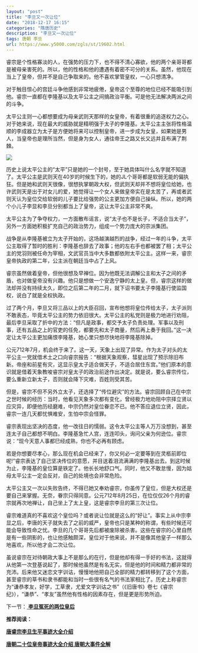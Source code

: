 ```yaml
---
layout: "post"
title: "李旦又一次让位"
date: "2018-12-17 16:15"
categories: "隋唐历史"
description: "李旦又一次让位"
tags: 唐朝 李旦
url: https://www.y5000.com/zgls/st/19602.html
---
```






睿宗是个性格寡淡的人，在强势的压力下，也不得不清心寡欲，他的两个亲哥哥都是被母亲害死的。所以，他的性格和他的遭遇有着密不可分的关系。虽然，他现在当上了皇帝，但并不是自己争取来的。他不喜欢掌管皇权，一心只想清净。

对于触目惊心的宫廷斗争他感到非常地疲倦，皇帝这个至尊的地位已经不能吸引到他。睿宗一直都在李隆基以及太平公主之间搞政治平衡。可是他无法解决两派之间的斗争。

太平公主则一心都想要成为母亲武则天那样的女皇帝，有着很重的追逐权力之心。对于她来说，现在最大的威胁就是精明强于太子的李隆基。太平公主主张将性格温顺的李成器立为太子是方便她将来可以控制皇帝，进一步成为女皇，如果她是男人，当皇帝也是理所当然，但是身为女人，通往帝王之路又长又远并且布满了荆棘。

![](https://img.y5000.com/uploads/allimg/170421/8-1F4211K2215Q.jpg)

历史上说太平公主的“太平”只是她的一个封号，至于她具体叫什么名字就不知道了。太平公主是武则天在40岁的时候生下的，她的JL个哥哥都是软弱无能的偏执狂。但是她和武则天很像，很想执掌朝政大权，但武则天却并不想将皇位给她，也许武则天是出于对女儿的爱，她觉得让一个女人来做皇帝实在是太苦了，再或者武则天认为皇位交给软弱的儿子要比给强势的公主更加方便自己操纵。所以，她的两个小儿子李显和李旦分别都当上了皇帝，这让太平公主非常不爽。

太平公主为了争夺权力，一方面散布谣言，说“太子也不是长子，不适合当太子”，另外一方面她积极扩充自己的政治势力，组成一个势力庞大的宗派集团。

战争是从李隆基被立为太子开始的，这场越演越烈的战争，经过一年的斗争，太平公主取得了暂时的胜利：李隆基也辞去了政事；他的左右手也都被罢了相；太平公主的党羽则被任命为宰相，文武官员当中大多数都依附太平公主。这样一来，睿宗皇帝执政的第二年，公主派在朝廷当中占了上风。

睿宗虽然做着皇帝，但他很想及早禅位。因为他既无法调解公主和太子之间的矛盾，也对做皇帝没有兴趣。他只是想做一个安逸宁静的太上皇。但，睿宗这样的做法却并没有持续太久，即位之后第二年的二月，就下诏书要太子李隆基行使监国权，说白了就是全权执政。

过了两个月，李旦又将三品以上的大臣召回，宣布他想将皇位传给太子，太子派则不敢表态，毕竟太平公主的势力依旧很大。太平公主的私党则是极力地进行劝阻，最后李旦采取了折中的方法：“但凡是政事，都交予太子负责处理。军事以及刑事，还有五品之上的官吏的任免，都要先和太子商量，然后再上奏于我回。”这一决定让太平公主更加痛恨李隆基，她心里只想尽快地将李隆基除掉。

公元712年7月，机会终于来了。这一天，天象上出现了异常。作为太子对头的太平公主一党就借术土之口向睿宗报告：“根据天象观察，彗星出现了预示除旧布新。帝座和前星有灾，这显示皇太子适合做天子，不适合居住东宫。”他们原本的意识就是借着天象教唆睿宗对皇太子的政治前途作出决定。就是说，要么睿宗传位，要么重新立新太子，否则就会降下灾难，百姓则受其苦。

但是，睿宗不但不另外立太子，还选择了“传位避灾”的方法。睿宗回顾自己在中宗之世时候的经历：当时，他看见天象多次都有变化，曾经极力地劝阻中宗择立贤以应灾异，即便他历经磨难，中宗仍然对皇位眷恋不已。他不答应退位立贤，因此，睿宗一连几天都忧惧难安，生怕中宗会怪罪。

睿宗表现出坚决的态度，他一改往日的懦弱。这令太平公主等人万万没想到，甚至连太子自己都想不明白。李隆基急忙人宫，连连叩头，询问父亲为何逊位。睿宗说：“现今天意人事都巳经成熟，你也不必再有顾虑。

若是你想要尽孝心，那么现在机会已经来了，你又何必一定要等到在灵柩前即位呢!”睿宗表达了自己坚决传位的意愿，并目送着泪流满满的李隆基出去。到这时候为止，李隆基的皇位算是铁定了。他长长地舒口气。同时，他又不敢怠慢，因为姑母太平公主一定会反对，自己的处境也会非常危险。

太平公主又一次以失败告终，不得已她又奉劝睿宗，你虽传了皇位，但是大权还是要自己来掌握。无奈，眷宗只得同意。公元712年8月25日，在位仅仅26个月的睿宗就再次地禅让，自己坐上了太上皇，这是睿宗李旦的第三次让位。

睿宗难道真的不喜欢这个皇位吗？或者说让位就是这么的“好让”。事实上从中宗李显之后，李唐的天子就失去了之前的威严，皇帝也只是某种的称谓，有些时候还可能会导致性命之忧。李旦的几个哥哥先后都被废除被杀害。这些在睿宗的心里自然是有一些阴影的，也让他感触颇深，皇位对于他来说，并不是像其他皇子一样那么地喜欢，所以他才会二次让位。

虽说睿宗在对待朝政大事上不是那么的在行，但是他却有得一手好的书法，这就得从他第一次登基说起了，那时候他虽然是有名无实，但是他的时间和精力都非常的充沛。后来他又迷恋文字训诂，慢慢地他把自己全部的精力都转移到了这个方面，甚至睿宗的草书和隶书都能和当时一些很有名气的书法家相比了。历史上称睿宗为“谦恭孝友，好学，工草隶，尤爱文字训诂之书”（《旧唐书》卷七《睿宗纪》），“谦恭”、“孝友”虽然他有性格的因素存在，但是更是形势所迫。

下一节：[ **李旦冤死的两位皇后**](https://www.y5000.com/zgls/19603.html)

**推荐阅读：**

[**唐睿宗李旦生平事迹大全介绍**](https://www.y5000.com/zgls/19675.html)

[**唐朝二十位皇帝事迹大全介绍 唐朝大事件全解**](https://www.y5000.com/zgls/st/19949.html)

